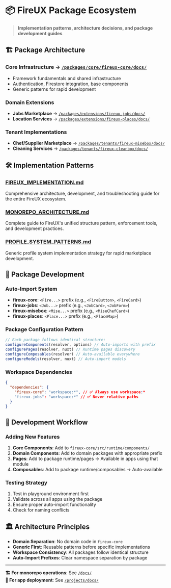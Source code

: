 # 📦 FireUX Package Ecosystem

> **Implementation patterns, architecture decisions, and package development guides**

## 🏗️ Package Architecture

### **Core Infrastructure** → [`/packages/core/fireux-core/docs/`](./core/fireux-core/docs/)

- Framework fundamentals and shared infrastructure
- Authentication, Firestore integration, base components
- Generic patterns for rapid development

### **Domain Extensions**

- **Jobs Marketplace** → [`/packages/extensions/fireux-jobs/docs/`](./extensions/fireux-jobs/docs/)
- **Location Services** → [`/packages/extensions/fireux-places/docs/`](./extensions/fireux-places/docs/)

### **Tenant Implementations**

- **Chef/Supplier Marketplace** → [`/packages/tenants/fireux-misebox/docs/`](./tenants/fireux-misebox/docs/)
- **Cleaning Services** → [`/packages/tenants/fireux-cleanbox/docs/`](./tenants/fireux-cleanbox/docs/)

## 🛠️ Implementation Patterns

### **[FIREUX_IMPLEMENTATION.md](./FIREUX_IMPLEMENTATION.md)**

Comprehensive architecture, development, and troubleshooting guide for the entire FireUX ecosystem.

### **[MONOREPO_ARCHITECTURE.md](./MONOREPO_ARCHITECTURE.md)**

Complete guide to FireUX's unified structure pattern, enforcement tools, and development practices.

### **[PROFILE_SYSTEM_PATTERNS.md](./PROFILE_SYSTEM_PATTERNS.md)**

Generic profile system implementation strategy for rapid marketplace development.

## 🔧 Package Development

### Auto-Import System

- **fireux-core**: `<Fire...>` prefix (e.g., `<FireButton>`, `<FireCard>`)
- **fireux-jobs**: `<Job...>` prefix (e.g., `<JobCard>`, `<JobForm>`)
- **fireux-misebox**: `<Mise...>` prefix (e.g., `<MiseChefCard>`)
- **fireux-places**: `<Place...>` prefix (e.g., `<PlaceMap>`)

### Package Configuration Pattern

```typescript
// Each package follows identical structure:
configureComponents(resolver, options) // Auto-imports with prefix
configurePages(resolver, nuxt) // Runtime pages discovery
configureComposables(resolver) // Auto-available everywhere
configureModels(resolver, nuxt) // Auto-import models
```

### Workspace Dependencies

```json
{
  "dependencies": {
    "fireux-core": "workspace:*", // ✅ Always use workspace:*
    "fireux-jobs": "workspace:*" // ✅ Never relative paths
  }
}
```

## 🚀 Development Workflow

### Adding New Features

1. **Core Components**: Add to `fireux-core/src/runtime/components/`
2. **Domain Components**: Add to domain packages with appropriate prefix
3. **Pages**: Add to package runtime/pages → Available in apps using that module
4. **Composables**: Add to package runtime/composables → Auto-available

### Testing Strategy

1. Test in playground environment first
2. Validate across all apps using the package
3. Ensure proper auto-import functionality
4. Check for naming conflicts

## 🏛️ Architecture Principles

- **Domain Separation**: No domain code in `fireux-core`
- **Generic First**: Reusable patterns before specific implementations
- **Workspace Consistency**: All packages follow identical structure
- **Auto-Import Prefixes**: Clear namespace separation by package

---

**🏗️ For monorepo operations**: See [`/docs/`](../docs/)  
**🚀 For app deployment**: See [`/projects/docs/`](../projects/docs/)
